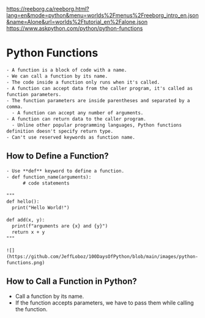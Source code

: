 https://reeborg.ca/reeborg.html?lang=en&mode=python&menu=worlds%2Fmenus%2Freeborg_intro_en.json&name=Alone&url=worlds%2Ftutorial_en%2Falone.json
https://www.askpython.com/python/python-functions

# Python Functions
    - A function is a block of code with a name.
    - We can call a function by its name. 
    - The code inside a function only runs when it's called.
    - A function can accept data from the caller program, it's called as function parameters.
    - The function parameters are inside parentheses and separated by a comma.
      - A function can accept any number of arguments.
    - A function can return data to the caller program.
      - Unline other popular programming languages, Python functions definition doesn't specify return type.
    - Can't use reserved keywords as function name.



## How to Define a Function?
    - Use **def** keyword to define a function.
    - def function_name(arguments):
          # code statements

    """
    def hello():
      print("Hello World!")

    def add(x, y):
      print(f"arguments are {x} and {y}")
      return x + y
    """

    ![](https://github.com/JeffLoboz/100DaysOfPython/blob/main/images/python-functions.png)



## How to Call a Function in Python?
- Call a function by its name.
- If the function accepts parameters, we have to pass them while calling the function. 
